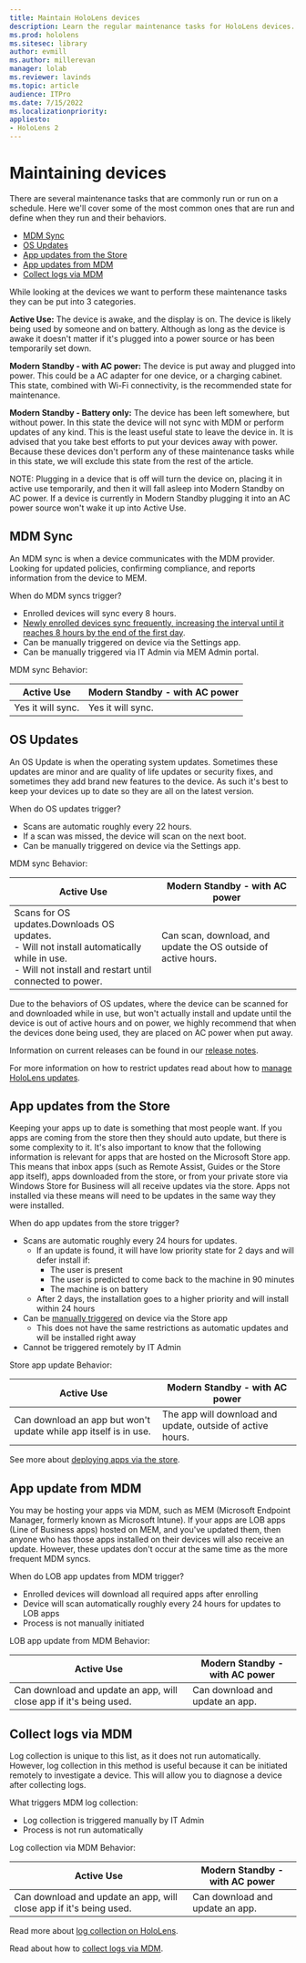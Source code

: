 ```yaml
---
title: Maintain HoloLens devices
description: Learn the regular maintenance tasks for HoloLens devices.
ms.prod: hololens
ms.sitesec: library
author: evmill
ms.author: millerevan
manager: lolab
ms.reviewer: lavinds
ms.topic: article
audience: ITPro
ms.date: 7/15/2022
ms.localizationpriority:
appliesto:
- HoloLens 2
---
```


# Maintaining devices

There are several maintenance tasks that are commonly run or run on a schedule. Here we&#39;ll cover some of the most common ones that are run and define when they run and their behaviors.

- [MDM Sync](#mdm-sync)
- [OS Updates](#os-updates)
- [App updates from the Store](#app-updates-from-the-store)
- [App updates from MDM](#app-update-from-mdm)
- [Collect logs via MDM](#collect-logs-via-mdm)

While looking at the devices we want to perform these maintenance tasks they can be put into 3 categories.

**Active Use:** The device is awake, and the display is on. The device is likely being used by someone and on battery. Although as long as the device is awake it doesn&#39;t matter if it&#39;s plugged into a power source or has been temporarily set down.

**Modern Standby - with AC power:** The device is put away and plugged into power. This could be a AC adapter for one device, or a charging cabinet. This state, combined with Wi-Fi connectivity, is the recommended state for maintenance.

**Modern Standby - Battery only:** The device has been left somewhere, but without power. In this state the device will not sync with MDM or perform updates of any kind. This is the least useful state to leave the device in. It is advised that you take best efforts to put your devices away with power. Because these devices don&#39;t perform any of these maintenance tasks while in this state, we will exclude this state from the rest of the article.

NOTE: Plugging in a device that is off will turn the device on, placing it in active use temporarily, and then it will fall asleep into Modern Standby on AC power. If a device is currently in Modern Standby plugging it into an AC power source won&#39;t wake it up into Active Use.

## MDM Sync

An MDM sync is when a device communicates with the MDM provider. Looking for updated policies, confirming compliance, and reports information from the device to MEM.

When do MDM syncs trigger?

- Enrolled devices will sync every 8 hours.
- [Newly enrolled devices sync frequently, increasing the interval until it reaches 8 hours by the end of the first day](/mem/intune/configuration/device-profile-troubleshoot#how-long-does-it-take-for-devices-to-get-a-policy-profile-or-app-after-they-are-assigned).
- Can be manually triggered on device via the Settings app.
- Can be manually triggered via IT Admin via MEM Admin portal.

MDM sync Behavior:

| Active Use | Modern Standby - with AC power |
| --- | --- |
| Yes it will sync. | Yes it will sync. |

## OS Updates

An OS Update is when the operating system updates. Sometimes these updates are minor and are quality of life updates or security fixes, and sometimes they add brand new features to the device. As such it&#39;s best to keep your devices up to date so they are all on the latest version.

When do OS updates trigger?

- Scans are automatic roughly every 22 hours.
- If a scan was missed, the device will scan on the next boot.
- Can be manually triggered on device via the Settings app.

MDM sync Behavior:

| Active Use | Modern Standby - with AC power |
| --- | --- |
| Scans for OS updates.Downloads OS updates. <br>  - Will not install automatically while in use. <br>  - Will not install and restart until connected to power. | Can scan, download, and update the OS outside of active hours. |

Due to the behaviors of OS updates, where the device can be scanned for and downloaded while in use, but won&#39;t actually install and update until the device is out of active hours and on power, we highly recommend that when the devices done being used, they are placed on AC power when put away.

Information on current releases can be found in our [release notes](hololens-release-notes.md).

For more information on how to restrict updates read about how to [manage HoloLens updates](hololens-updates.md).

## App updates from the Store

Keeping your apps up to date is something that most people want. If you apps are coming from the store then they should auto update, but there is some complexity to it. It&#39;s also important to know that the following information is relevant for apps that are hosted on the Microsoft Store app. This means that inbox apps (such as Remote Assist, Guides or the Store app itself), apps downloaded from the store, or from your private store via Windows Store for Business will all receive updates via the store. Apps not installed via these means will need to be updates in the same way they were installed.

When do app updates from the store trigger?

- Scans are automatic roughly every 24 hours for updates.
  - If an update is found, it will have low priority state for 2 days and will defer install if:
    - The user is present
    - The user is predicted to come back to the machine in 90 minutes
    - The machine is on battery
  - After 2 days, the installation goes to a higher priority and will install within 24 hours
- Can be [manually triggered](holographic-store-apps.md#update-apps) on device via the Store app
  - This does not have the same restrictions as automatic updates and will be installed right away
- Cannot be triggered remotely by IT Admin

Store app update Behavior:

| Active Use | Modern Standby - with AC power |
| --- | --- |
| Can download an app but won&#39;t update while app itself is in use. | The app will download and update, outside of active hours. |

See more about [deploying apps via the store](app-deploy-store-business.md).

## App update from MDM

You may be hosting your apps via MDM, such as MEM (Microsoft Endpoint Manager, formerly known as Microsoft Intune). If your apps are LOB apps (Line of Business apps) hosted on MEM, and you&#39;ve updated them, then anyone who has those apps installed on their devices will also receive an update. However, these updates don&#39;t occur at the same time as the more frequent MDM syncs.

When do LOB app updates from MDM trigger?

- Enrolled devices will download all required apps after enrolling
- Device will scan automatically roughly every 24 hours for updates to LOB apps
- Process is not manually initiated

LOB app update from MDM Behavior:

| Active Use | Modern Standby - with AC power |
| --- | --- |
| Can download and update an app, will close app if it&#39;s being used. | Can download and update an app. |

## Collect logs via MDM

Log collection is unique to this list, as it does not run automatically. However, log collection in this method is useful because it can be initiated remotely to investigate a device. This will allow you to diagnose a device after collecting logs.

What triggers MDM log collection:

- Log collection is triggered manually by IT Admin
- Process is not run automatically

Log collection via MDM Behavior:

| Active Use | Modern Standby - with AC power |
| --- | --- |
| Can download and update an app, will close app if it&#39;s being used. | Can download and update an app. |

Read more about [log collection on HoloLens](hololens-diagnostic-logs.md#diagnosticlog-csp).

Read about how to [collect logs via MDM](/mem/intune/remote-actions/collect-diagnostics).
